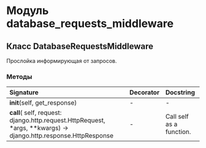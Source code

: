 # Модуль database_requests_middleware



## Класс DatabaseRequestsMiddleware

Прослойка информирующая от запросов.

### Методы

| Signature                                                                                                       | Decorator | Docstring                |
| :-------------------------------------------------------------------------------------------------------------- | :-------- | :----------------------- |
| __init__(self, get_response)                                                                                    | -         | -                        |
| __call__( self, request: django.http.request.HttpRequest, *args, **kwargs) -> django.http.response.HttpResponse | -         | Call self as a function. |